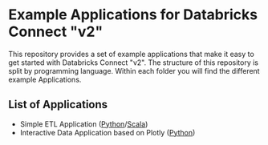 # Example Applications for Databricks Connect "v2"

This repository provides a set of example applications that make it easy to get started
with Databricks Connect "v2". The structure of this repository is split by programming
language. Within each folder you will find the different example Applications.

## List of Applications

* Simple ETL Application ([Python](python/ETL/README.md)/[Scala](scala/ETL/README.md))
* Interactive Data Application based on Plotly ([Python](python/Plotly/README.md))